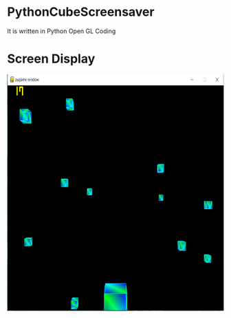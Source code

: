 # PythonCubeScreensaver
It is written in Python Open GL Coding

# Screen Display
<img src="https://github.com/rajatdb/PythonCubeScreensaver/blob/master/Screensaver.PNG" alt="Sreensaver" width="600" height="550">
